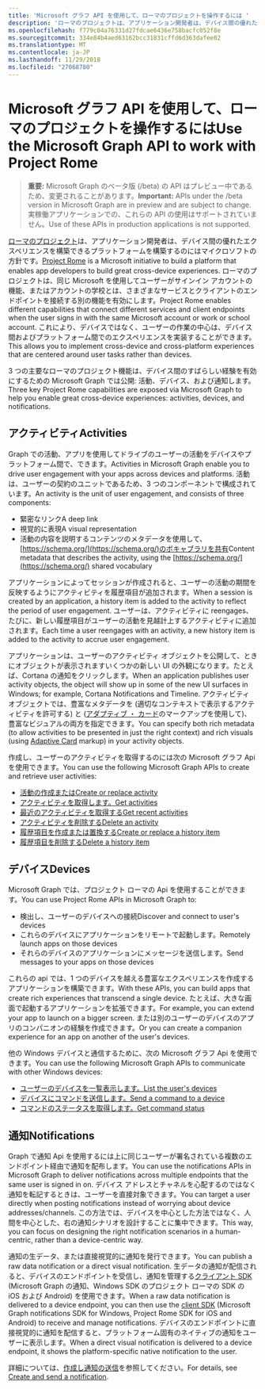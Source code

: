 ```yaml
---
title: 'Microsoft グラフ API を使用して、ローマのプロジェクトを操作するには '
description: 'ローマのプロジェクトは、アプリケーション開発者は、デバイス間の優れたエクスペリエンスを構築できるプラットフォームを構築するのにはマイクロソフトの方針です。 ローマのプロジェクトは、同じ Microsoft を使用してユーザーがサインイン アカウントの機能、またはアカウントの学校とは、さまざまなサービスとクライアントのエンドポイントを接続する別の機能を有効にします。 これにより、デバイスではなく、ユーザーの作業の中心は、デバイス間およびプラットフォーム間でのエクスペリエンスを実装することができます。 '
ms.openlocfilehash: f779c04a76331d27fdcae6436e758bacfc052f8e
ms.sourcegitcommit: 334e84b4aed63162bcc31831cffd6d363dafee02
ms.translationtype: MT
ms.contentlocale: ja-JP
ms.lasthandoff: 11/29/2018
ms.locfileid: "27068780"
---
```

# <a name="use-the-microsoft-graph-api-to-work-with-project-rome"></a><span data-ttu-id="1d2cd-105">Microsoft グラフ API を使用して、ローマのプロジェクトを操作するには</span><span class="sxs-lookup"><span data-stu-id="1d2cd-105">Use the Microsoft Graph API to work with Project Rome</span></span> 

> <span data-ttu-id="1d2cd-106">**重要:** Microsoft Graph のベータ版 (/beta) の API はプレビュー中であるため、変更されることがあります。</span><span class="sxs-lookup"><span data-stu-id="1d2cd-106">**Important:** APIs under the /beta version in Microsoft Graph are in preview and are subject to change.</span></span> <span data-ttu-id="1d2cd-107">実稼働アプリケーションでの、これらの API の使用はサポートされていません。</span><span class="sxs-lookup"><span data-stu-id="1d2cd-107">Use of these APIs in production applications is not supported.</span></span>

<span data-ttu-id="1d2cd-108">[ローマのプロジェクト](https://developer.microsoft.com/en-us/windows/project-rome)は、アプリケーション開発者は、デバイス間の優れたエクスペリエンスを構築できるプラットフォームを構築するのにはマイクロソフトの方針です。</span><span class="sxs-lookup"><span data-stu-id="1d2cd-108">[Project Rome](https://developer.microsoft.com/en-us/windows/project-rome) is a Microsoft initiative to build a platform that enables app developers to build great cross-device experiences.</span></span> <span data-ttu-id="1d2cd-109">ローマのプロジェクトは、同じ Microsoft を使用してユーザーがサインイン アカウントの機能、またはアカウントの学校とは、さまざまなサービスとクライアントのエンドポイントを接続する別の機能を有効にします。</span><span class="sxs-lookup"><span data-stu-id="1d2cd-109">Project Rome enables different capabilities that connect different services and client endpoints when the user signs in with the same Microsoft account or work or school account.</span></span> <span data-ttu-id="1d2cd-110">これにより、デバイスではなく、ユーザーの作業の中心は、デバイス間およびプラットフォーム間でのエクスペリエンスを実装することができます。</span><span class="sxs-lookup"><span data-stu-id="1d2cd-110">This allows you to implement cross-device and cross-platform experiences that are centered around user tasks rather than devices.</span></span> 

<span data-ttu-id="1d2cd-111">3 つの主要なローマのプロジェクト機能は、デバイス間のすばらしい経験を有効にするための Microsoft Graph では公開: 活動、デバイス、および通知します。</span><span class="sxs-lookup"><span data-stu-id="1d2cd-111">Three key Project Rome capabilities are exposed via Microsoft Graph to help you enable great cross-device experiences: activities, devices, and notifications.</span></span> 

## <a name="activities"></a><span data-ttu-id="1d2cd-112">アクティビティ</span><span class="sxs-lookup"><span data-stu-id="1d2cd-112">Activities</span></span>

<span data-ttu-id="1d2cd-113">Graph での活動、アプリを使用してドライブのユーザーの活動をデバイスやプラットフォーム間で、できます。</span><span class="sxs-lookup"><span data-stu-id="1d2cd-113">Activities in Microsoft Graph enable you to drive user engagement with your apps across devices and platforms.</span></span> <span data-ttu-id="1d2cd-114">活動は、ユーザーの契約のユニットであるため、3 つのコンポーネントで構成されています。</span><span class="sxs-lookup"><span data-stu-id="1d2cd-114">An activity is the unit of user engagement, and consists of three components:</span></span>

- <span data-ttu-id="1d2cd-115">緊密なリンク</span><span class="sxs-lookup"><span data-stu-id="1d2cd-115">A deep link</span></span>
- <span data-ttu-id="1d2cd-116">視覚的に表現</span><span class="sxs-lookup"><span data-stu-id="1d2cd-116">A visual representation</span></span>
- <span data-ttu-id="1d2cd-117">活動の内容を説明するコンテンツのメタデータを使用して、[https://schema.org/](https://schema.org/)のボキャブラリを共有</span><span class="sxs-lookup"><span data-stu-id="1d2cd-117">Content metadata that describes the activity, using the [https://schema.org/](https://schema.org/) shared vocabulary</span></span>

<span data-ttu-id="1d2cd-118">アプリケーションによってセッションが作成されると、ユーザーの活動の期間を反映するようにアクティビティを履歴項目が追加されます。</span><span class="sxs-lookup"><span data-stu-id="1d2cd-118">When a session is created by an application, a history item is added to the activity to reflect the period of user engagement.</span></span> <span data-ttu-id="1d2cd-119">ユーザーは、アクティビティに reengages、たびに、新しい履歴項目がユーザーの活動を見越計上するアクティビティに追加されます。</span><span class="sxs-lookup"><span data-stu-id="1d2cd-119">Each time a user reengages with an activity, a new history item is added to the activity to accrue user engagement.</span></span>

<span data-ttu-id="1d2cd-120">アプリケーションは、ユーザーのアクティビティ オブジェクトを公開して、ときにオブジェクトが表示されますいくつかの新しい UI の外観になります。たとえば、Cortana の通知をクリックします。</span><span class="sxs-lookup"><span data-stu-id="1d2cd-120">When an application publishes user activity objects, the object will show up in some of the new UI surfaces in Windows; for example, Cortana Notifications and Timeline.</span></span> <span data-ttu-id="1d2cd-121">アクティビティ オブジェクトでは、豊富なメタデータを (適切なコンテキストで表示するアクティビティを許可する) と ([アダプティブ ・ カード](https://adaptivecards.io/)のマークアップを使用して)、豊富なビジュアルの両方を指定できます。</span><span class="sxs-lookup"><span data-stu-id="1d2cd-121">You can specify both rich metadata (to allow activities to be presented in just the right context) and rich visuals (using [Adaptive Card](https://adaptivecards.io/) markup) in your activity objects.</span></span>

<span data-ttu-id="1d2cd-122">作成し、ユーザーのアクティビティを取得するのには次の Microsoft グラフ Api を使用できます。</span><span class="sxs-lookup"><span data-stu-id="1d2cd-122">You can use the following Microsoft Graph APIs to create and retrieve user activities:</span></span>

- [<span data-ttu-id="1d2cd-123">活動の作成または</span><span class="sxs-lookup"><span data-stu-id="1d2cd-123">Create or replace activity</span></span>](../api/projectrome-put-activity.md)
- [<span data-ttu-id="1d2cd-124">アクティビティを取得します。</span><span class="sxs-lookup"><span data-stu-id="1d2cd-124">Get activities</span></span>](../api/projectrome-get-activities.md)
- [<span data-ttu-id="1d2cd-125">最近のアクティビティを取得する</span><span class="sxs-lookup"><span data-stu-id="1d2cd-125">Get recent activities</span></span>](../api/projectrome-get-recent-activities.md)
- [<span data-ttu-id="1d2cd-126">アクティビティを削除する</span><span class="sxs-lookup"><span data-stu-id="1d2cd-126">Delete an activity</span></span>](../api/projectrome-delete-activity.md)
- [<span data-ttu-id="1d2cd-127">履歴項目を作成または置換する</span><span class="sxs-lookup"><span data-stu-id="1d2cd-127">Create or replace a history item</span></span>](../api/projectrome-put-historyitem.md)
- [<span data-ttu-id="1d2cd-128">履歴項目を削除する</span><span class="sxs-lookup"><span data-stu-id="1d2cd-128">Delete a history item</span></span>](../api/projectrome-delete-historyitem.md)

## <a name="devices"></a><span data-ttu-id="1d2cd-129">デバイス</span><span class="sxs-lookup"><span data-stu-id="1d2cd-129">Devices</span></span>

<span data-ttu-id="1d2cd-130">Microsoft Graph では、プロジェクト ローマの Api を使用することができます。</span><span class="sxs-lookup"><span data-stu-id="1d2cd-130">You can use Project Rome APIs in Microsoft Graph to:</span></span>

- <span data-ttu-id="1d2cd-131">検出し、ユーザーのデバイスへの接続</span><span class="sxs-lookup"><span data-stu-id="1d2cd-131">Discover and connect to user's devices</span></span>
- <span data-ttu-id="1d2cd-132">これらのデバイスにアプリケーションをリモートで起動します。</span><span class="sxs-lookup"><span data-stu-id="1d2cd-132">Remotely launch apps on those devices</span></span>
- <span data-ttu-id="1d2cd-133">それらのデバイスのアプリケーションにメッセージを送信します。</span><span class="sxs-lookup"><span data-stu-id="1d2cd-133">Send messages to your apps on those devices</span></span>

<span data-ttu-id="1d2cd-134">これらの api では、1 つのデバイスを越える豊富なエクスペリエンスを作成するアプリケーションを構築できます。</span><span class="sxs-lookup"><span data-stu-id="1d2cd-134">With these APIs, you can build apps that create rich experiences that transcend a single device.</span></span> <span data-ttu-id="1d2cd-135">たとえば、大きな画面で起動するアプリケーションを拡張できます。</span><span class="sxs-lookup"><span data-stu-id="1d2cd-135">For example, you can extend your app to launch on a bigger screen.</span></span> <span data-ttu-id="1d2cd-136">または別のユーザーのデバイスのアプリのコンパニオンの経験を作成できます。</span><span class="sxs-lookup"><span data-stu-id="1d2cd-136">Or you can create a companion experience for an app on another of the user's devices.</span></span>

<span data-ttu-id="1d2cd-137">他の Windows デバイスと通信するために、次の Microsoft グラフ Api を使用できます。</span><span class="sxs-lookup"><span data-stu-id="1d2cd-137">You can use the following Microsoft Graph APIs to communicate with other Windows devices:</span></span>

- [<span data-ttu-id="1d2cd-138">ユーザーのデバイスを一覧表示します。</span><span class="sxs-lookup"><span data-stu-id="1d2cd-138">List the user's devices</span></span>](../api/user-list-devices.md)
- [<span data-ttu-id="1d2cd-139">デバイスにコマンドを送信します。</span><span class="sxs-lookup"><span data-stu-id="1d2cd-139">Send a command to a device</span></span>](../api/send-device-command.md)
- [<span data-ttu-id="1d2cd-140">コマンドのステータスを取得します。</span><span class="sxs-lookup"><span data-stu-id="1d2cd-140">Get command status</span></span>](../api/get-device-command-status.md)

## <a name="notifications"></a><span data-ttu-id="1d2cd-141">通知</span><span class="sxs-lookup"><span data-stu-id="1d2cd-141">Notifications</span></span>

<span data-ttu-id="1d2cd-142">Graph で通知 Api を使用するには上に同じユーザーが署名されている複数のエンドポイント経由で通知を配布します。</span><span class="sxs-lookup"><span data-stu-id="1d2cd-142">You can use the notifications APIs in Microsoft Graph to deliver notifications across multiple endpoints that the same user is signed in on.</span></span> <span data-ttu-id="1d2cd-143">デバイス アドレスとチャネルを心配するのではなく通知を転記するときは、ユーザーを直接対象できます。</span><span class="sxs-lookup"><span data-stu-id="1d2cd-143">You can target a user directly when posting notifications instead of worrying about device addresses/channels.</span></span> <span data-ttu-id="1d2cd-144">この方法では、デバイスを中心とした方法ではなく、人間を中心とした、右の通知シナリオを設計することに集中できます。</span><span class="sxs-lookup"><span data-stu-id="1d2cd-144">This way, you can focus on designing the right notification scenarios in a human-centric, rather than a device-centric way.</span></span> 

<span data-ttu-id="1d2cd-145">通知の生データ、または直接視覚的に通知を発行できます。</span><span class="sxs-lookup"><span data-stu-id="1d2cd-145">You can publish a raw data notification or a direct visual notification.</span></span> <span data-ttu-id="1d2cd-146">生データの通知が配信されると、デバイスのエンドポイントを受信し、通知を管理する[クライアント SDK](https://github.com/Microsoft/project-rome) (Microsoft Graph の通知、Windows SDK のプロジェクト ローマの SDK の iOS および Android) を使用できます。</span><span class="sxs-lookup"><span data-stu-id="1d2cd-146">When a raw data notification is delivered to a device endpoint, you can then use the [client SDK](https://github.com/Microsoft/project-rome) (Microsoft Graph notifications SDK for Windows, Project Rome SDK for iOS and Android) to receive and manage notifications.</span></span> <span data-ttu-id="1d2cd-147">デバイスのエンドポイントに直接視覚的に通知を配信すると、プラットフォーム固有のネイティブの通知をユーザーに表示します。</span><span class="sxs-lookup"><span data-stu-id="1d2cd-147">When a direct visual notification is delivered to a device endpoint, it shows the platform-specific native notification to the user.</span></span> 

<span data-ttu-id="1d2cd-148">詳細については、[作成し通知の送信](../api/projectrome-notification-post.md)を参照してください。</span><span class="sxs-lookup"><span data-stu-id="1d2cd-148">For details, see [Create and send a notification](../api/projectrome-notification-post.md).</span></span>

